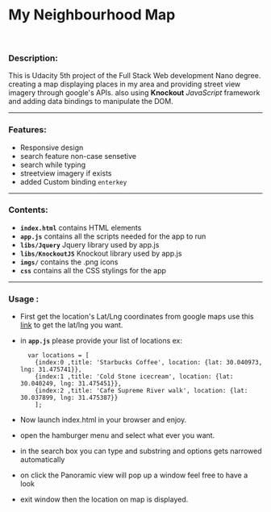 # My Neighbourhood Map

<br>

### Description:
This is Udacity 5th project of the Full Stack Web development Nano degree.
creating a map displaying places in my area and providing street view imagery through google's APIs.
also using **Knockout** *JavaScript* framework and adding data bindings to manipulate the DOM.

<hr>

### Features:
- Responsive design 
- search feature non-case sensetive 
- search while typing
- streetview imagery if exists
- added Custom binding `enterkey` 

<hr>

### Contents:

- **`index.html`** contains HTML elements 
- **`app.js`** contains all the scripts needed for the app to run
- **`libs/Jquery`** Jquery library used by app.js
- **`libs/KnockoutJS`** Knockout library used by app.js
- **`imgs/`** contains the .png icons
- **`css`** contains all the CSS stylings for the app


<hr>

### Usage :
- First get the location's Lat/Lng coordinates from google maps
		use this [link](https://support.google.com/maps/answer/18539?co=GENIE.Platform%3DDesktop&hl=en) to get the lat/lng you want.
		
- in **`app.js`** please provide your list of locations
	ex: 
		
		var locations = [
		  {index:0 ,title: 'Starbucks Coffee', location: {lat: 30.040973, lng: 31.475741}},
		  {index:1 ,title: 'Cold Stone icecream', location: {lat: 30.040249, lng: 31.475451}},
		  {index:2 ,title: 'Cafe Supreme River walk', location: {lat: 30.037899, lng: 31.475387}}
		  ];


- Now launch index.html in your browser and enjoy.


 - open the hamburger menu and select what ever you want.
 - in the search box you can type and substring  and options gets narrowed automatically 
 - on click the Panoramic view will pop up a window feel free to have a look 
 - exit window then the location on map is displayed.